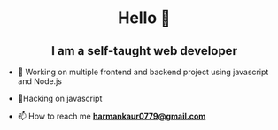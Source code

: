 <h1 align="center">Hello 👋</h1>
<h2 align="center">I am a self-taught web developer</h2>

- 🔭 Working on multiple frontend and backend project using javascript and Node.js

- 🌱Hacking on javascript

- 📫 How to reach me **harmankaur0779@gmail.com**
